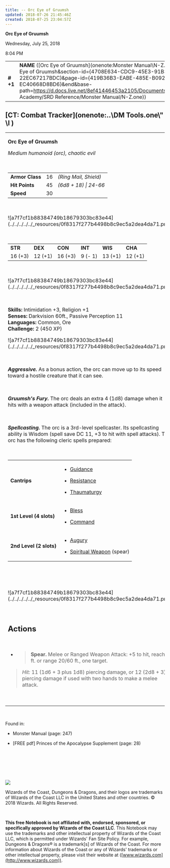 ```yaml
---
title: -- Orc Eye of Gruumsh
updated: 2018-07-26 21:45:46Z
created: 2018-07-25 23:04:57Z
---
```


**Orc Eye of Gruumsh**

Wednesday, July 25, 2018

8:04 PM

|           |                                                                                                                                                                                                                                                                                                              |        |        |        |     |       |        |
|-----------|--------------------------------------------------------------------------------------------------------------------------------------------------------------------------------------------------------------------------------------------------------------------------------------------------------------|--------|--------|--------|-----|-------|--------|
| **\# +1** | **NAME** ([Orc Eye of Gruumsh](onenote:Monster Manual\\N-Z.one#Orc Eye of Gruumsh&section-id={4708E634-CDC9-45E3-91B3-22EC67217BDC}&page-id={419B36B3-EABE-485E-B092-EC40668D8BD6}&end&base-path=https://d.docs.live.net/8ef41446453a2105/Documents/Adventure Academy/SRD Reference/Monster Manual/N-Z.one)) | **16** | **45** | **45** | \-  | Notes | 450 XP |

## [CT: Combat Tracker](onenote:..\\DM Tools.one\\" \l )

<table><tbody><tr class="odd"><td><p><strong>Orc Eye of Gruumsh</strong></p><p><em>Medium humanoid (orc), chaotic evil</em></p><p> </p><table><tbody><tr class="odd"><td><strong>Armor Class</strong></td><td>16</td><td><em>(Ring Mail, Shield)</em></td></tr><tr class="even"><td><strong>Hit Points</strong></td><td>45</td><td><em>(6d8 + 18) | 24-66</em></td></tr><tr class="odd"><td><strong>Speed</strong></td><td>30</td><td> </td></tr></tbody></table><p> </p><p>![a7f7cf1b88384749b18679303bc83e44](../../../../../_resources/0f8317f277b4498b8c9ec5a2dea4da71.png)</p><p> </p><table><tbody><tr class="odd"><td><strong>STR</strong></td><td><strong>DEX</strong></td><td><strong>CON</strong></td><td><strong>INT</strong></td><td><strong>WIS</strong></td><td><strong>CHA</strong></td></tr><tr class="even"><td>16 (+3)</td><td>12 (+1)</td><td>16 (+3)</td><td>9 (- 1)</td><td>13 (+1)</td><td>12 (+1)</td></tr></tbody></table><p> </p><p>![a7f7cf1b88384749b18679303bc83e44](../../../../../_resources/0f8317f277b4498b8c9ec5a2dea4da71.png)</p><p> </p><p><strong>Skills:</strong> Intimidation +3, Religion +1<br />
<strong>Senses:</strong> Darkvision 60ft., Passive Perception 11<br />
<strong>Languages:</strong> Common, Ore<br />
<strong>Challenge:</strong> 2 (450 XP)</p><p>![a7f7cf1b88384749b18679303bc83e44](../../../../../_resources/0f8317f277b4498b8c9ec5a2dea4da71.png)</p><p> </p><p><em><strong>Aggressive.</strong></em> As a bonus action, the orc can move up to its speed toward a hostile creature that it can see.</p><p> </p><p><em><strong>Gruumsh's Fury.</strong></em> The orc deals an extra 4 (1d8) damage when it hits with a weapon attack (included in the attack).</p><p> </p><p><em><strong>Spellcasting.</strong></em> The orc is a 3rd-level spellcaster. Its spellcasting ability is Wisdom (spell save DC 11, +3 to hit with spell attacks). The orc has the following cleric spells prepared:</p><p> </p><table><tbody><tr class="odd"><td><strong>Cantrips</strong></td><td><ul><li><p><a href="onenote:..\\Spellbook\\G-H.one#Guidance&amp;section-id={3A8266A7-F954-4B90-A376-DA6497C75ED3}&amp;page-id={06F36281-5744-4EB4-90D2-6BBC3C94AE1E}&amp;end&amp;base-path=https://d.docs.live.net/8ef41446453a2105/Documents/Adventure Academy/SRD Reference">Guidance</a></p></li><li><p><a href="onenote:..\\Spellbook\\Q-R.one#Resistance&amp;section-id={AF883F1D-C3F1-47DB-AA89-FFC1EC85B153}&amp;page-id={59B422B2-5192-4BFB-A8F7-5D46C7450590}&amp;end&amp;base-path=https://d.docs.live.net/8ef41446453a2105/Documents/Adventure Academy/SRD Reference">Resistance</a></p></li><li><p><a href="onenote:..\\Spellbook\\S-T.one#Thaumaturgy&amp;section-id={F367AE4A-1175-4CCE-BA3F-A099683090F9}&amp;page-id={CED9BC44-E613-47D6-92A5-A2A43A0ECA2B}&amp;end&amp;base-path=https://d.docs.live.net/8ef41446453a2105/Documents/Adventure Academy/SRD Reference">Thaumaturgy</a></p></li></ul></td></tr><tr class="even"><td><strong>1st Level (4 slots)</strong></td><td><ul><li><p><a href="onenote:..\\Spellbook\\A-B.one#Bless&amp;section-id={B393F978-44B8-4CA5-94A0-35B9BD6E69FD}&amp;page-id={A30FB546-10BD-43C4-9129-459FF8B8330D}&amp;end&amp;base-path=https://d.docs.live.net/8ef41446453a2105/Documents/Adventure Academy/SRD Reference">Bless</a></p></li><li><p><a href="onenote:..\\Spellbook\\C-D.one#Command&amp;section-id={007039C0-7592-4988-AFCF-88060A04A402}&amp;page-id={27C56DA3-F406-4614-A939-562EBCEB7BBE}&amp;end&amp;base-path=https://d.docs.live.net/8ef41446453a2105/Documents/Adventure Academy/SRD Reference">Command</a></p></li></ul></td></tr><tr class="odd"><td><strong>2nd Level (2 slots)</strong></td><td><ul><li><p><a href="onenote:..\\Spellbook\\A-B.one#Augury&amp;section-id={B393F978-44B8-4CA5-94A0-35B9BD6E69FD}&amp;page-id={BF85647E-1918-4317-88AC-1356B65C3332}&amp;end&amp;base-path=https://d.docs.live.net/8ef41446453a2105/Documents/Adventure Academy/SRD Reference">Augury</a></p></li><li><p><a href="onenote:..\\Spellbook\\S-T.one#Spiritual Weapon&amp;section-id={F367AE4A-1175-4CCE-BA3F-A099683090F9}&amp;page-id={BA42884D-25F2-40F1-976F-788FA859B552}&amp;end&amp;base-path=https://d.docs.live.net/8ef41446453a2105/Documents/Adventure Academy/SRD Reference">Spiritual Weapon</a> (spear)</p></li></ul></td></tr></tbody></table><p> </p><p> </p><p>![a7f7cf1b88384749b18679303bc83e44](../../../../../_resources/0f8317f277b4498b8c9ec5a2dea4da71.png)</p><p> </p><h2 id="actions"><strong>Actions</strong></h2><p> </p><ul><li><blockquote><p><strong>Spear.</strong> Melee or Ranged Weapon Attack: +5 to hit, reach 5 ft. or range 20/60 ft., one target.</p></blockquote></li></ul><blockquote><p><em>Hit:</em> 11 (1d6 + 3 plus 1d8) piercing damage, or 12 (2d8 + 3) piercing damage if used with two hands to make a melee attack.</p></blockquote><p> </p></td></tr></tbody></table>

 

Found in:

-   Monster Manual (page: 247)

-   \[FREE pdf\] Princes of the Apocalypse Supplement (page: 28)

 

 

 

![](tmp\media\image2.png)

Wizards of the Coast, Dungeons & Dragons, and their logos are trademarks of Wizards of the Coast LLC in the United States and other countries. © 2018 Wizards. All Rights Reserved.

 

**This free Notebook is not affiliated with, endorsed, sponsored, or specifically approved by Wizards of the Coast LLC**. This Notebook may use the trademarks and other intellectual property of Wizards of the Coast LLC, which is permitted under Wizards' Fan Site Policy. For example, Dungeons & Dragons® is a trademark\[s\] of Wizards of the Coast. For more information about Wizards of the Coast or any of Wizards' trademarks or other intellectual property, please visit their website at ([www.wizards.com](http://www.wizards.com)).
